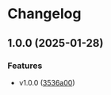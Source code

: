 # Changelog

## 1.0.0 (2025-01-28)


### Features

* v1.0.0 ([3536a00](https://github.com/coven913/template.ansible-role/commit/3536a00261645d4d3bb43feebfc245c465beba7f))
